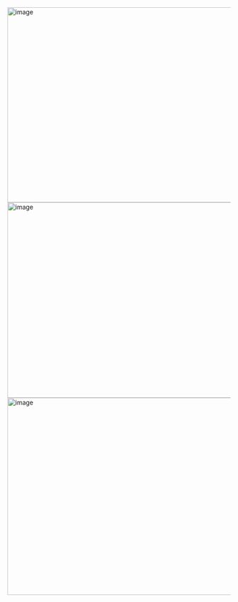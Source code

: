 <img width="955" height="439" alt="image" src="https://github.com/user-attachments/assets/bde87c98-de71-45a2-a77d-e317b64c70d2" />
<img width="956" height="440" alt="image" src="https://github.com/user-attachments/assets/dafc7b6d-79af-4310-b4c4-df5555a1e273" />
<img width="954" height="444" alt="image" src="https://github.com/user-attachments/assets/67641192-23b6-4773-9bc0-8e2c319b990f" />
